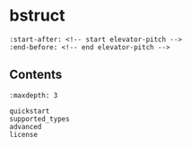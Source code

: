 # bstruct

```{include} ../README.md
:start-after: <!-- start elevator-pitch -->
:end-before: <!-- end elevator-pitch -->
```

## Contents

```{toctree}
:maxdepth: 3

quickstart
supported_types
advanced
license
```
